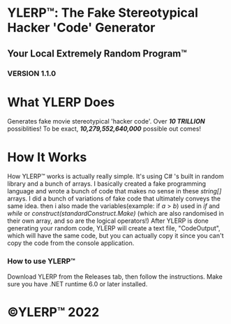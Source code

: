 # YLERP™: The Fake Stereotypical Hacker 'Code' Generator 

## Your Local Extremely Random Program™

### VERSION 1.1.0

# What YLERP Does
Generates fake movie stereotypical 'hacker code'. Over ***10 TRILLION*** possiblities! To be exact, ***10,279,552,640,000*** possible out comes!

# How It Works
How YLERP™ works is actually really simple. It's using C# 's built in random library and a bunch of arrays. I basically created a fake programming language and wrote a bunch of code that makes no sense in these *string[]* arrays. I did a bunch of variations of fake code that ultimately conveys the same idea. then i also made the variables(example: if *a* > *b*) used in *if* and *while* or *construct(standardConstruct.Make)* (which are also randomised in their own array, and so are the logical operators!)
After YLERP is done generating your random code, YLERP will create a text file, "CodeOutput", which will have the same code, but you can actually copy it since you can't copy the code from the console application. 



### How to use YLERP™
Download YLERP from the Releases tab, then follow the instructions. Make sure you have .NET runtime 6.0 or later installed.


# ©YLERP™ 2022
